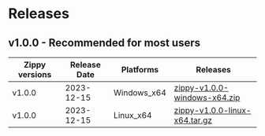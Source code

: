 # Releases

## v1.0.0 - Recommended for most users

| __Zippy versions__ | __Release Date__ | __Platforms__ | __Releases__ |
|--------------------|------------------|---------------|--------------|
| v1.0.0  | 2023-12-15 | Windows_x64 | [zippy-v1.0.0-windows-x64.zip](https://github.com/imrany/zippy/releases/download/v1.0.0/windows-x64.zip) |
| v1.0.0  | 2023-12-15 | Linux_x64 | [zippy-v1.0.0-linux-x64.tar.gz](https://github.com/imrany/zippy/releases/download/v1.0.0/linux-x64.tar.gz) |